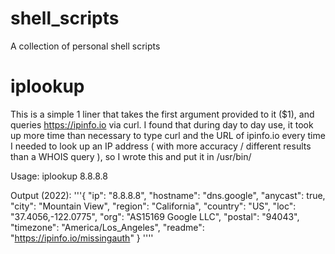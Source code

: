 # shell_scripts
A collection of personal shell scripts

# iplookup
This is a simple 1 liner that takes the first argument provided to it ($1), and queries https://ipinfo.io via curl. I found that during day to day use, it took up more time than necessary to type curl and the URL of ipinfo.io every time I needed to look up an IP address ( with more accuracy / different results than a WHOIS query ), so I wrote this and put it in /usr/bin/

Usage: iplookup 8.8.8.8


Output (2022):
'''{
  "ip": "8.8.8.8",
  "hostname": "dns.google",
  "anycast": true,
  "city": "Mountain View",
  "region": "California",
  "country": "US",
  "loc": "37.4056,-122.0775",
  "org": "AS15169 Google LLC",
  "postal": "94043",
  "timezone": "America/Los_Angeles",
  "readme": "https://ipinfo.io/missingauth"
}
''''
